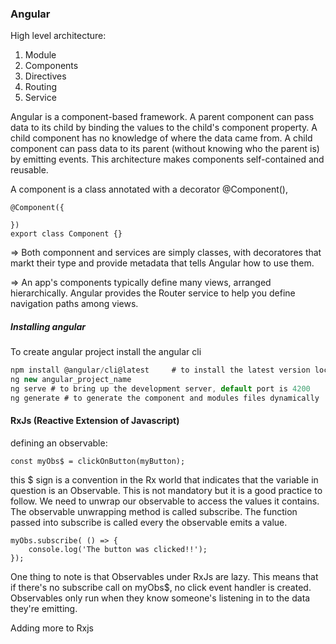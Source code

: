 ### Angular

High level architecture: 
1. Module
2. Components
3. Directives
4. Routing
5. Service 

Angular is a component-based framework.
A parent component can pass data to its child by binding the values to the child's component property. A child component has no knowledge of where the data came from. A child component can pass data to its parent (without knowing who the parent is) by emitting events. This architecture makes components self-contained and reusable.

A component is a class annotated with a decorator @Component(),
```
@Component({

})
export class Component {}
```
=> Both componnent and services are simply classes, with decoratores that markt their type and provide metadata that tells Angular how to use them.

=> An app's components typically define many views, arranged hierarchically. Angular provides the Router service to help you define navigation paths among views.

##### Installing angular
To create angular project install the angular cli
```ts
npm install @angular/cli@latest     # to install the latest version locally
ng new angular_project_name
ng serve # to bring up the development server, default port is 4200
ng generate # to generate the component and modules files dynamically
```


#### RxJs (Reactive Extension of Javascript)
defining an observable: 
```
const myObs$ = clickOnButton(myButton);
```
this $ sign is a convention in the Rx world that indicates  that the variable in question is an Observable. This is not mandatory but it is a good practice to follow.
We need to unwrap our observable to access the values it contains. The observable unwrapping method is called subscribe. The function passed into subscribe is called every the observable emits a value.
```
myObs.subscribe( () => {
    console.log('The button was clicked!!');
});
```
One thing to note is that Observables under RxJs are lazy. This means that if there's no subscribe call on myObs$, no click event handler is created. Observables only run when they know someone's listening in to the data they're emitting.

Adding more to Rxjs